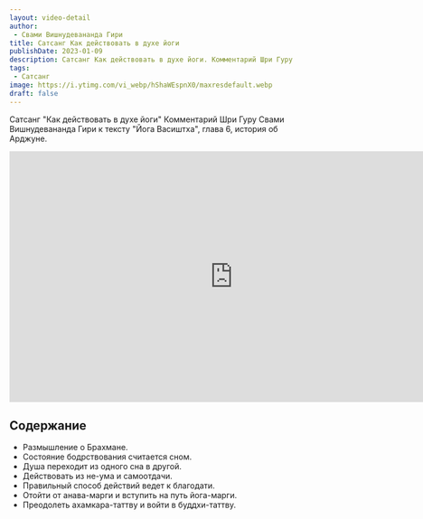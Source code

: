 ```yaml
---
layout: video-detail
author:
 - Свами Вишнудевананда Гири
title: Сатсанг Как действовать в духе йоги
publishDate: 2023-01-09
description: Сатсанг Как действовать в духе йоги. Комментарий Шри Гуру Свами Вишнудевананда Гири к тексту "Йога Васиштха", глава 6, история об Арджуне.
tags: 
 - Сатсанг
image: https://i.ytimg.com/vi_webp/hShaWEspnX0/maxresdefault.webp
draft: false
---
```


 Сатсанг "Как действовать в духе йоги"
Комментарий Шри Гуру Свами Вишнудевананда Гири к тексту "Йога Васиштха", глава 6, история об Арджуне.

<iframe width="790" height="444" src="https://www.youtube.com/embed/hShaWEspnX0" frameborder="0" allowfullscreen=""></iframe> 

## Содержание
- Размышление о Брахмане.
- Состояние бодрствования считается сном.
- Душа переходит из одного сна в другой.
- Действовать из не-ума и самоотдачи.
- Правильный способ действий ведет к благодати.
- Отойти от анава-марги и вступить на путь йога-марги.
- Преодолеть ахамкара-таттву и войти в буддхи-таттву.